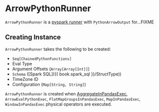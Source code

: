 # ArrowPythonRunner

`ArrowPythonRunner` is a [pyspark runner](BasePythonRunner.md) with `PythonArrowOutput` for...FIXME

## Creating Instance

`ArrowPythonRunner` takes the following to be created:

* <span id="funcs"> `Seq[ChainedPythonFunctions]`
* <span id="evalType"> Eval Type
* <span id="argOffsets"> Argument Offsets (`Array[Array[Int]]`)
* <span id="schema"> `Schema` ([Spark SQL]({{ book.spark_sql }}/StructType))
* <span id="timeZoneId"> TimeZone ID
* <span id="conf"> Configuration (`Map[String, String]`)

`ArrowPythonRunner` is created when [AggregateInPandasExec](../sql/AggregateInPandasExec.md), `ArrowEvalPythonExec`, `FlatMapGroupsInPandasExec`, `MapInPandasExec`, `WindowInPandasExec` physical operators are executed.
